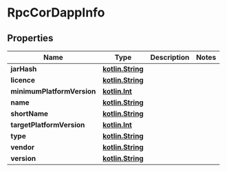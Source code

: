 # RpcCorDappInfo

## Properties
Name | Type | Description | Notes
------------ | ------------- | ------------- | -------------
**jarHash** | [**kotlin.String**](.md) |  | 
**licence** | [**kotlin.String**](.md) |  | 
**minimumPlatformVersion** | [**kotlin.Int**](.md) |  | 
**name** | [**kotlin.String**](.md) |  | 
**shortName** | [**kotlin.String**](.md) |  | 
**targetPlatformVersion** | [**kotlin.Int**](.md) |  | 
**type** | [**kotlin.String**](.md) |  | 
**vendor** | [**kotlin.String**](.md) |  | 
**version** | [**kotlin.String**](.md) |  | 
